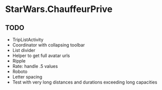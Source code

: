 # StarWars.ChauffeurPrive



## TODO

- TripListActivity
 - Coordinator with collapsing toolbar
 - List divider
- Helper to get full avatar urls
- Ripple
- Rate: handle .5 values
- Roboto
- Letter spacing
- Test with very long distances and durations exceeding long capacities